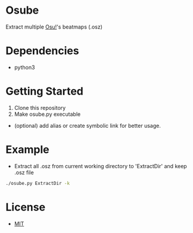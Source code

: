 # Osube
Extract multiple [Osu!](https://osu.ppy.sh/)'s beatmaps (.osz)

# Dependencies
- python3

# Getting Started
1. Clone this repository
2. Make osube.py executable
- (optional) add alias or create symbolic link for better usage.

# Example
- Extract all .osz from current working directory to 'ExtractDir' and keep .osz file
```sh
./osube.py ExtractDir -k
```

# License
- [MIT](LICENSE)

